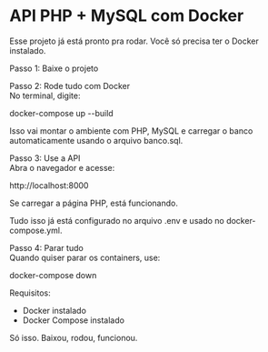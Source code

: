 # API PHP + MySQL com Docker

Esse projeto já está pronto pra rodar. Você só precisa ter o Docker instalado.

Passo 1: Baixe o projeto  

Passo 2: Rode tudo com Docker  
No terminal, digite:

docker-compose up --build

Isso vai montar o ambiente com PHP, MySQL e carregar o banco automaticamente usando o arquivo banco.sql.  

Passo 3: Use a API  
Abra o navegador e acesse:

http://localhost:8000

Se carregar a página PHP, está funcionando.  

Tudo isso já está configurado no arquivo .env e usado no docker-compose.yml.  

Passo 4: Parar tudo  
Quando quiser parar os containers, use:

docker-compose down

Requisitos:  
- Docker instalado  
- Docker Compose instalado  

Só isso. Baixou, rodou, funcionou.
